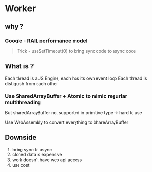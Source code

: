 # Worker

## why ?

### Google - RAIL performance model

> Trick - useSetTimeout(0) to bring sync code to async code

## What is ?

Each thread is a JS Engine, each has its own event loop
Each thread is distiguish from each other

### Use SharedArrayBuffer + Atomic to mimic regurlar multithreading

But sharedArrayBuffer not supported in primitive type -> hard to use

Use WebAssembly to convert everything to ShareArrayBuffer

## Downside

1. bring sync to async
2. cloned data is expensive
3. work doesn't have web api access
4. use cost
